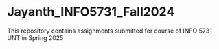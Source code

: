 # Jayanth_INFO5731_Fall2024
This repository contains assignments submitted for course of INFO 5731 UNT in Spring 2025

